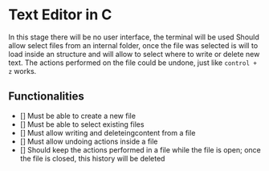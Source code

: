 # Text Editor in C

In this stage there will be no user interface, the terminal will be used
Should allow select files from an internal folder, once the file was selected is will to load inside an structure and will allow to select where to write or delete new text. The actions performed on the file could be undone, just like `control + z` works.

## Functionalities
- [] Must be able to create a new file
- [] Must be able to select existing files
- [] Must allow writing and deleteingcontent from a file
- [] Must allow undoing actions inside a file
- [] Should keep the actions performed in a file while the file is open; once the file is closed, this history will be deleted